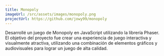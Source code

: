 ```yaml
---
title: Monopoly
imageUrl: /src/assets/images/monopoly.png
projectUrl: https://github.com/jowy99/monopoly
---
```

Desarrollé un juego de Monopoly en JavaScript utilizando la librería Phaser. El objetivo del proyecto fue crear una experiencia de juego interactiva y visualmente atractiva, utilizando una combinación de elementos gráficos y audiovisuales para lograr un juego de alta calidad.